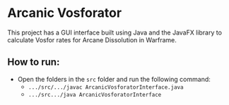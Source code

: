 # Arcanic Vosforator

This project has a GUI interface built using Java and the JavaFX library to calculate Vosfor rates for Arcane Dissolution in Warframe.

## How to run:

- Open the folders in the `src` folder and run the following command:
	- `.../src/.../javac ArcanicVosforatorInterface.java`
	- `.../src.../java ArcanicVosforatorInterface`